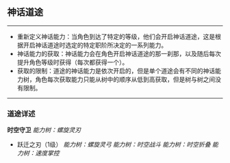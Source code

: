 ## 神话道途
---
* 重新定义神话能力：当角色到达了特定的等级，他们会开启神话道途，这是根据开启神话道途时选定的特定职阶所决定的一系列能力。
* 神话能力的获取：神话能力会在角色开启神话道途的那一刹那，以及随后每次提升角色等级时获得（每次都获得一个）。
* 获取的限制：道途的神话能力是依次开启的，但是单个道途会有不同的神话能力树，角色每次获取能力只能从树中的顺序从低到高获取，但是树与树之间没有限制。
---
### 道途详述
**时空守卫**
*能力树：螺旋灵刃*
* 跃迁之刃（1级）
*能力树：螺旋灵弓*
*能力树：时空战斗*
*能力树：时空折叠*
*能力树：速度掌控*
